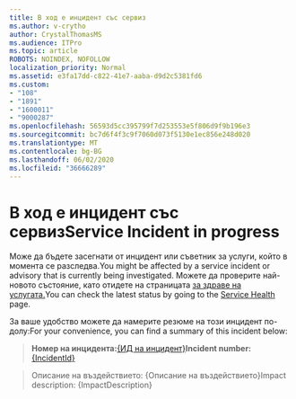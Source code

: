 ```yaml
---
title: В ход е инцидент със сервиз
ms.author: v-crytho
author: CrystalThomasMS
ms.audience: ITPro
ms.topic: article
ROBOTS: NOINDEX, NOFOLLOW
localization_priority: Normal
ms.assetid: e3fa17dd-c822-41e7-aaba-d9d2c5381fd6
ms.custom:
- "108"
- "1891"
- "1600011"
- "9000287"
ms.openlocfilehash: 56593d5cc395799f7d253553e5f806d9f9b196e3
ms.sourcegitcommit: bc7d6f4f3c9f7060d073f5130e1ec856e248d020
ms.translationtype: MT
ms.contentlocale: bg-BG
ms.lasthandoff: 06/02/2020
ms.locfileid: "36666289"
---
```

# <a name="service-incident-in-progress"></a><span data-ttu-id="a3a99-102">В ход е инцидент със сервиз</span><span class="sxs-lookup"><span data-stu-id="a3a99-102">Service Incident in progress</span></span>

<span data-ttu-id="a3a99-103">Може да бъдете засегнати от инцидент или съветник за услуги, който в момента се разследва.</span><span class="sxs-lookup"><span data-stu-id="a3a99-103">You might be affected by a service incident or advisory that is currently being investigated.</span></span> <span data-ttu-id="a3a99-104">Можете да проверите най-новото състояние, като отидете на страницата [за здраве на услугата.](https://admin.microsoft.com/adminportal/home#/servicehealth)</span><span class="sxs-lookup"><span data-stu-id="a3a99-104">You can check the latest status by going to the [Service Health](https://admin.microsoft.com/adminportal/home#/servicehealth) page.</span></span>
  
<span data-ttu-id="a3a99-105">За ваше удобство можете да намерите резюме на този инцидент по-долу:</span><span class="sxs-lookup"><span data-stu-id="a3a99-105">For your convenience, you can find a summary of this incident below:</span></span>
  
> <span data-ttu-id="a3a99-106">**Номер на инцидента:**[{ИД на инцидент}](https://admin.microsoft.com/adminportal/home#/servicehealth)</span><span class="sxs-lookup"><span data-stu-id="a3a99-106">**Incident number:**[{IncidentId}](https://admin.microsoft.com/adminportal/home#/servicehealth)</span></span>
    
> <span data-ttu-id="a3a99-107">Описание на въздействието: {Описание на въздействието}</span><span class="sxs-lookup"><span data-stu-id="a3a99-107">Impact description: {ImpactDescription}</span></span>
